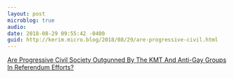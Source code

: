 ```yaml
---
layout: post
microblog: true
audio: 
date: 2018-08-29 09:55:42 -0400
guid: http://kerim.micro.blog/2018/08/29/are-progressive-civil.html
---
```

[Are Progressive Civil Society Outgunned By The KMT And Anti-Gay Groups In Referendum Efforts?](https://newbloommag.net/2018/08/29/kmt-gay-marriage-referendum/)
